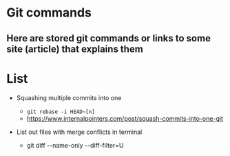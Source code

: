 # Git commands
## Here are stored git commands or links to some site (article) that explains them

# List
* Squashing multiple commits into one
  * `git rebase -i HEAD~[n]`
  * https://www.internalpointers.com/post/squash-commits-into-one-git
 
* List out files with merge conflicts in terminal
  * git diff --name-only --diff-filter=U
